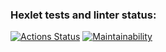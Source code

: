 ### Hexlet tests and linter status:
[![Actions Status](https://github.com/baseven/python-project-49/workflows/hexlet-check/badge.svg)](https://github.com/baseven/python-project-49/actions)
[![Maintainability](https://api.codeclimate.com/v1/badges/3ec6a9e9fbb0ea763a95/maintainability)](https://codeclimate.com/github/baseven/python-project-49/maintainability)